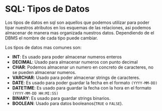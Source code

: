 # SQL: Tipos de Datos

Los tipos de datos en sql son aquellos que podemos utilizar para poder tipar nuestros atributos en los esquemas de las relaciones, asi podemos almacenar de manera mas organizada nuestros datos.
Dependiendo de el DBMS el nombre de cada tipo puede cambiar.

Los tipos de datos mas comunes son:
- __INT__: Es usado para poder almacenar numeros enteros
- __DECIMAL__: Usado para almacenar numeros con punto decimal
- __CHAR__: Podemos almacenar un numero en concreto de caracteres, no se pueden almacenar numeros.
- __VARCHAR__: Usado para poder almacenar strings de caracteres.
- __DATE__: Es usado para poder guardar la fecha en el formato `(YYYY-MM-DD)`
- __DATETIME__: Es usado para guardar la fecha con la hora en el formato `(YYYY-MM-DD HH:MI:SS)`
- __BINARY__: Es usado para guardar strings binarios.
- __BOOLEAN__: Usado para datos booleanos(`TRUE` o `FALSE`).